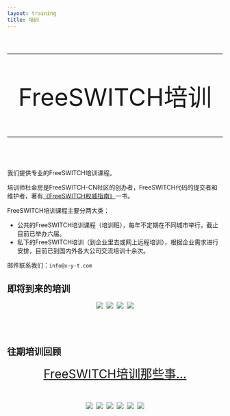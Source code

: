 ```yaml
---
layout: training
title: 培训
---
```


<div style="text-align:center;font-size:4em">
<hr>
FreeSWITCH培训
<hr>
</div>
<br>
我们提供专业的FreeSWITCH培训课程。

培训师杜金房是FreeSWITCH-CN社区的创办者，FreeSWITCH代码的提交者和维护者，著有[《FreeSWITCH权威指南》](http://book.dujinfang.com)一书。

FreeSWITCH培训课程主要分两大类：

* 公共的FreeSWITCH培训课程（培训班），每年不定期在不同城市举行，截止目前已举办六届。
* 私下的FreeSWITCH培训（到企业里去或网上远程培训），根据企业需求进行安排，目前已到国内外各大公司交流培训十余次。

邮件联系我们：`info@x-y-t.com`

<div class="separator"><h2>即将到来的培训</h2></div>

<div style="text-align:center">
  <a href='#' style="margin:2px" onclick="alert('很快就可以报名了，感谢关注...');return false;"><img src="/images/training/freeswitch-t7.png"></a>
  <!-- <a href='/2015/03/28/freeswitch-training-2015-sh.html' style="margin:2px"><img src="/images/training/freeswitch-t7.png"></a> -->
  <a href='#' style="margin:2px" onclick="alert('计划9月份，敬请期待...');return false;"><img src="/images/training/freeswitch-t8.png"></a>
  <a href='#' style="margin:2px" onclick="alert('计划12月份，敬请期待...');return false;"><img src="/images/training/freeswitch-t9.png"></a>
  <a href='#' style="margin:2px" onclick="alert('感谢关注，敬请期待...');return false;"><img src="/images/training/freeswitch-t0.png"></a>
</div>

<br>
<br>
<a name="past"></a>
<br>

<div class="separator"><h2>往期培训回顾</h2></div>

<div style="text-align:center">

  <div style="font-size:2em">
    <a href="/2015/03/28/freeswitch-training-story.html" target="_blank"> FreeSWITCH培训那些事... </a>
  </div>

  <br>
  <br>

  <a href='/2015/01/19/freeswitch-pei-xun-yuan-man-cheng-gong.html' style="margin:2px"><img src="/images/training/freeswitch-cd.png"></a>
  <a href='/2014/11/25/freeswitch-pei-xun-yuan-man-cheng-gong.html' style="margin:2px"><img src="/images/training/freeswitch-sz.png"></a>
  <a href='/2014/06/23/freeswitch-pei-xun-yuan-man-cheng-gong.html' style="margin:2px"><img src="/images/training/freeswitch-bj.png"></a>
  <a href='/2014/04/21/freeswitch-pei-xun-yuan-man-cheng-gong.html' style="margin:2px"><img src="/images/training/freeswitch-fst1401.png"></a>
  <a href='/2013/07/03/freeswitch-pei-xun-yuan-man-cheng-gong.html' style="margin:2px"><img src="/images/training/freeswitch-t2.png"></a>
  <a href='/2013/07/03/freeswitch-pei-xun-yuan-man-cheng-gong.html' style="margin:2px"><img src="/images/training/freeswitch-t1.png"></a>
</div>
<br>
<br style="clear:both">
